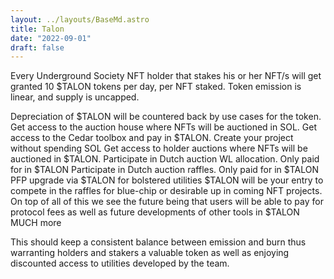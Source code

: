 ```yaml
---
layout: ../layouts/BaseMd.astro
title: Talon
date: "2022-09-01"
draft: false
---
```

Every Underground Society NFT holder that stakes his or her NFT/s will get granted 10 $TALON tokens per day, per NFT staked. Token emission is linear, and supply is uncapped.

Depreciation of $TALON will be countered back by use cases for the token.
Get access to the auction house where NFTs will be auctioned in SOL.
Get access to the Cedar toolbox and pay in $TALON. Create your project without spending SOL
Get access to holder auctions where NFTs will be auctioned in $TALON.
Participate in Dutch auction WL allocation. Only paid for in $TALON
Participate in Dutch auction raffles. Only paid for in $TALON
PFP upgrade via $TALON for bolstered utilities
$TALON will be your entry to compete in the raffles for blue-chip or desirable up in coming NFT projects.
On top of all of this we see the future being that users will be able to pay for protocol fees as well as future developments of other tools in $TALON
MUCH more

This should keep a consistent balance between emission and burn thus warranting holders and stakers a valuable token as well as enjoying discounted access to utilities developed by the team.